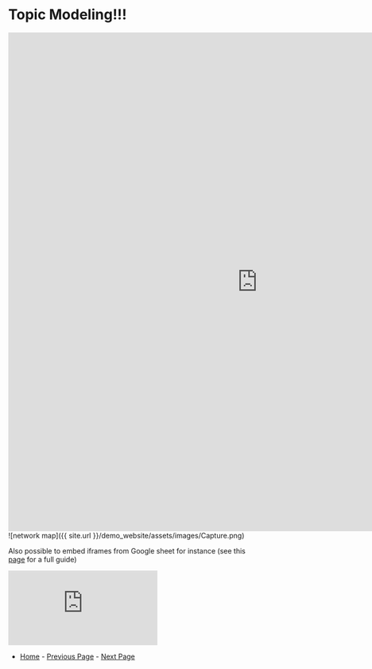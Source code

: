# Topic Modeling!!! 

<iframe src="https://documents.cortext.net/5f28/5f285fb4a1170caa42d410ec2d906cf9/52329/vislda.html" frameborder="0" style="overflow:hidden;border:1px solid #DDDDDD;" width="1000" height="1000" allowfullscreen></iframe>
![network map]({{ site.url }}/demo_website/assets/images/Capture.png)



Also possible to embed iframes from Google sheet for instance (see this [page](https://www.datavizforall.org/embed/iframe-github/) for a full guide)


<iframe width="300" height="150" seamless frameborder="0" scrolling="no" src="https://docs.google.com/spreadsheets/d/e/2PACX-1vRIfbypmECTCJl92Y_6YJh1CLUfdiUIEWtrbK7jLt1uQoy8t1W5JZz-NjP8nciUS2ByLUjJpxcsmDKN/pubchart?oid=1939677787&amp;format=interactive"></iframe>


- [Home](index.md) - [Previous Page](page2.md) - [Next Page](page4.md)
